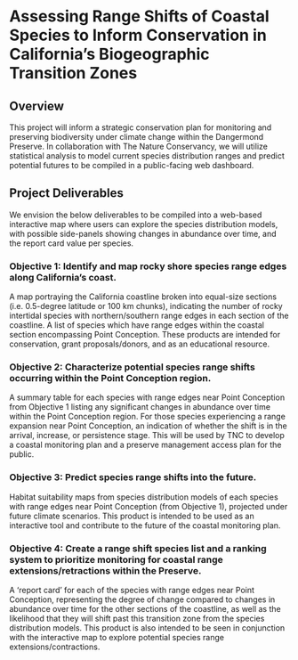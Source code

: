 # Assessing Range Shifts of Coastal Species to Inform Conservation in California’s Biogeographic Transition Zones

## Overview
This project will inform a strategic conservation plan for monitoring and preserving biodiversity under climate change within the Dangermond Preserve. 
In collaboration with The Nature Conservancy, we will utilize statistical analysis to model current species distribution ranges and predict potential 
futures to be compiled in a public-facing web dashboard.

## Project Deliverables

We envision the below deliverables to be compiled into a web-based interactive map where users can explore the species distribution models,
with possible side-panels showing changes in abundance over time, and the report card value per species.

### Objective 1: Identify and map rocky shore species range edges along California’s coast.

A map portraying the California coastline broken into equal-size sections (i.e. 0.5-degree latitude or
100 km chunks), indicating the number of rocky intertidal species with northern/southern range
edges in each section of the coastline. A list of species which have range edges within the coastal
section encompassing Point Conception. These products are intended for conservation, grant
proposals/donors, and as an educational resource.

### Objective 2: Characterize potential species range shifts occurring within the Point Conception region.

A summary table for each species with range edges near Point Conception from Objective 1 listing
any significant changes in abundance over time within the Point Conception region. For those species
experiencing a range expansion near Point Conception, an indication of whether the shift is in the
arrival, increase, or persistence stage. This will be used by TNC to develop a coastal monitoring plan
and a preserve management access plan for the public.

### Objective 3: Predict species range shifts into the future.

Habitat suitability maps from species distribution models of each species with range edges near
Point Conception (from Objective 1), projected under future climate scenarios. This product is
intended to be used as an interactive tool and contribute to the future of the coastal monitoring plan.

### Objective 4: Create a range shift species list and a ranking system to prioritize monitoring for coastal range extensions/retractions within the Preserve.

A ‘report card’ for each of the species with range edges near Point Conception, representing the
degree of change compared to changes in abundance over time for the other sections of the coastline,
as well as the likelihood that they will shift past this transition zone from the species distribution
models. This product is also intended to be seen in conjunction with the interactive map to explore
potential species range extensions/contractions.
